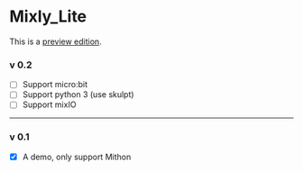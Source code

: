 # Mixly_Lite

This is a [preview edition](https://www.mithon.org/ "Mixly Lite"). 

### v 0.2
- [ ] Support micro:bit
- [ ] Support python 3 (use skulpt)
- [ ] Support mixIO
---
### v 0.1
- [x] A demo, only support Mithon
